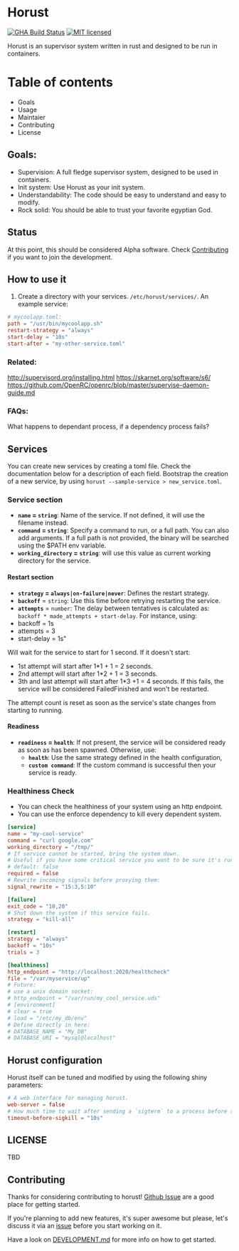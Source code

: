# Horust
[![GHA Build Status](https://github.com/FedericoPonzi/horust/workflows/CI/badge.svg)](https://github.com/FedericoPonzi/horust/actions?query=workflow%3ACI)
[![MIT licensed](https://img.shields.io/badge/license-MIT-blue.svg)](./LICENSE)

Horust is an supervisor system written in rust and designed to be run in containers. 

# Table of contents
* Goals
* Usage
* Maintaier
* Contributing
* License

## Goals:
* Supervision: A full fledge supervisor system, designed to be used in containers.
* Init system: Use Horust as your init system.
* Understandability: The code should be easy to understand and easy to modify.
* Rock solid: You should be able to trust your favorite egyptian God.

## Status
At this point, this should be considered Alpha software. 
Check [Contributing](CONTRIBUTING.md) if you want to join the development.

## How to use it
1. Create a directory with your services. `/etc/horust/services/`.
An example service:
```toml
# mycoolapp.toml:
path = "/usr/bin/mycoolapp.sh"
restart-strategy = "always"
start-delay = "10s"
start-after = "my-other-service.toml"
``` 

### Related:
http://supervisord.org/installing.html
https://skarnet.org/software/s6/
https://github.com/OpenRC/openrc/blob/master/supervise-daemon-guide.md

### FAQs:
What happens to dependant process, if a dependency process fails?

## Services
You can create new services by creating a toml file. Check the documentation below for a description of each field.
Bootstrap the creation of a new service, by using `horust --sample-service > new_service.toml`.
 
### Service section
* **`name` = `string`**: Name of the service. If not defined, it will use the filename instead.
* **`command` = `string`**: Specify a command to run, or a full path. You can also add arguments. If a full path is not provided, the binary will be searched using the $PATH env variable.
* **`working_directory` = `string`**: will use this value as current working directory for the service.

#### Restart section
* **`strategy` = `always|on-failure|never`**: Defines the restart strategy.
* **`backoff`** = `string`: Use this time before retrying restarting the service. 
* **`attempts`** = `number`:
The delay between tentatives is calculated as: `backoff * made_attempts + start-delay`. For instance, using:
* backoff = 1s
* attempts = 3
* start-delay = 1s"

Will wait for the service to start for 1 second. If it doesn't start:
* 1st attempt will start after 1*1 + 1 = 2 seconds.
* 2nd attempt will start after 1*2 + 1 = 3 seconds.
* 3th and last attempt will start after 1*3 +1 = 4 seconds. If this fails, the service will be considered FailedFinished and won't be restarted.

The attempt count is reset as soon as the service's state changes from starting to running.

#### Readiness
* **`readiness` = `health`**: If not present, the service will be considered ready as soon as has been spawned. Otherwise, use:
    * **`health`**: Use the same strategy defined in the health configuration, 
    * **`custom command`**: If the custom command is successful then your service is ready.

### Healthiness Check
 * You can check the healthiness of your system using an http endpoint.
 * You can use the enforce dependency to kill every dependent system.

```toml
[service]
name = "my-cool-service"
command = "curl google.com"
working_directory = "/tmp/"
# If service cannot be started, bring the system down.
# Useful if you have some critical service you want to be sure it's running.
# default: false
required = false
# Rewrite incoming signals before proxying them:
signal_rewrite = "15:3,5:10"

[failure]
exit_code = "10,20"
# Shut down the system if this service fails.
strategy = "kill-all"

[restart]
strategy = "always"
backoff = "10s"
trials = 3

[healthiness]
http_endpoint = "http://localhost:2020/healthcheck"
file = "/var/myservice/up"
# Future:
# use a unix domain socket:
# http_endpoint = "/var/run/my_cool_service.uds"
# [environment]
# clear = true
# load = "/etc/my_db/env"
# Define directly in here:
# DATABASE_NAME = "My_DB"
# DATABASE_URI = "mysql@localhost"
```

## Horust configuration
Horust itself can be tuned and modified by using the following shiny parameters:
```toml
# A web interface for managing horust.
web-server = false
# How much time to wait after sending a `sigterm` to a process before sending a SIGKILL.
timeout-before-sigkill = "10s"
```

## LICENSE
TBD

## Contributing
Thanks for considering contributing to horust! 
[Github Issue](https://github.com/FedericoPonzi/horust/issues) are a good place for getting started. 

If you're planning to add new features, it's super awesome but please, let's discuss it via an [issue](https://github.com/FedericoPonzi/Horust/issues/new) before you start working on it.

Have a look on [DEVELOPMENT.md](https://github.com/FedericoPonzi/Horust/blob/master/DEVELOPMENT.md) for more info on how to get started.
